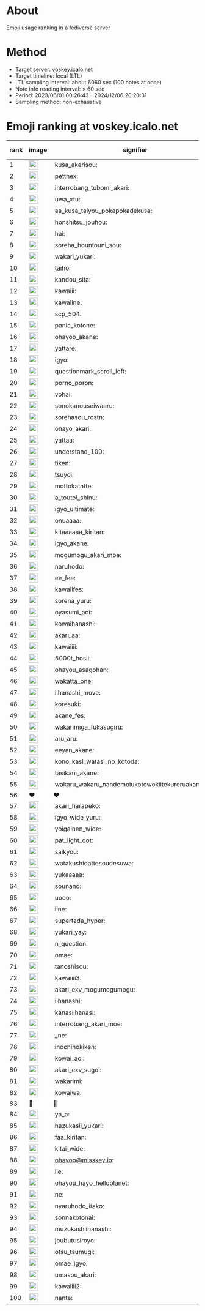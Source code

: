 # About
Emoji usage ranking in a fediverse server

# Method
- Target server: voskey.icalo.net
- Target timeline: local (LTL)
- LTL sampling interval: about 6060 sec (100 notes at once)
- Note info reading interval: > 60 sec
- Period: 2023/06/01 00:26:43 - 2024/12/06 20:20:31 
- Sampling method: non-exhaustive

# Emoji ranking at voskey.icalo.net

|rank|image|signifier|type|frequency score|
|----|----|----|----|----|
|1|<img height="24" src="https://voskey.icalo.net/emoji/kusa_akarisou.webp">|:kusa_akarisou:|custom|35491|
|2|<img height="24" src="https://voskey.icalo.net/emoji/petthex.webp">|:petthex:|custom|27881|
|3|<img height="24" src="https://voskey.icalo.net/emoji/interrobang_tubomi_akari.webp">|:interrobang_tubomi_akari:|custom|14451|
|4|<img height="24" src="https://voskey.icalo.net/emoji/uwa_xtu.webp">|:uwa_xtu:|custom|12541|
|5|<img height="24" src="https://voskey.icalo.net/emoji/aa_kusa_taiyou_pokapokadekusa.webp">|:aa_kusa_taiyou_pokapokadekusa:|custom|11407|
|6|<img height="24" src="https://voskey.icalo.net/emoji/honshitsu_jouhou.webp">|:honshitsu_jouhou:|custom|10121|
|7|<img height="24" src="https://voskey.icalo.net/emoji/hai.webp">|:hai:|custom|8658|
|8|<img height="24" src="https://voskey.icalo.net/emoji/soreha_hountouni_sou.webp">|:soreha_hountouni_sou:|custom|7488|
|9|<img height="24" src="https://voskey.icalo.net/emoji/wakari_yukari.webp">|:wakari_yukari:|custom|7164|
|10|<img height="24" src="https://voskey.icalo.net/emoji/taiho.webp">|:taiho:|custom|6953|
|11|<img height="24" src="https://voskey.icalo.net/emoji/kandou_sita.webp">|:kandou_sita:|custom|6836|
|12|<img height="24" src="https://voskey.icalo.net/emoji/kawaiii.webp">|:kawaiii:|custom|6610|
|13|<img height="24" src="https://voskey.icalo.net/emoji/kawaiine.webp">|:kawaiine:|custom|6468|
|14|<img height="24" src="https://voskey.icalo.net/emoji/scp_504.webp">|:scp_504:|custom|5981|
|15|<img height="24" src="https://voskey.icalo.net/emoji/panic_kotone.webp">|:panic_kotone:|custom|5541|
|16|<img height="24" src="https://voskey.icalo.net/emoji/ohayoo_akane.webp">|:ohayoo_akane:|custom|5164|
|17|<img height="24" src="https://voskey.icalo.net/emoji/yattare.webp">|:yattare:|custom|4931|
|18|<img height="24" src="https://voskey.icalo.net/emoji/igyo.webp">|:igyo:|custom|4879|
|19|<img height="24" src="https://voskey.icalo.net/emoji/questionmark_scroll_left.webp">|:questionmark_scroll_left:|custom|4756|
|20|<img height="24" src="https://voskey.icalo.net/emoji/porno_poron.webp">|:porno_poron:|custom|4542|
|21|<img height="24" src="https://voskey.icalo.net/emoji/vohai.webp">|:vohai:|custom|4386|
|22|<img height="24" src="https://voskey.icalo.net/emoji/sonokanouseiwaaru.webp">|:sonokanouseiwaaru:|custom|4376|
|23|<img height="24" src="https://voskey.icalo.net/emoji/sorehasou_rostn.webp">|:sorehasou_rostn:|custom|4354|
|24|<img height="24" src="https://voskey.icalo.net/emoji/ohayo_akari.webp">|:ohayo_akari:|custom|4142|
|25|<img height="24" src="https://voskey.icalo.net/emoji/yattaa.webp">|:yattaa:|custom|4085|
|26|<img height="24" src="https://voskey.icalo.net/emoji/understand_100.webp">|:understand_100:|custom|3858|
|27|<img height="24" src="https://voskey.icalo.net/emoji/tiken.webp">|:tiken:|custom|3792|
|28|<img height="24" src="https://voskey.icalo.net/emoji/tsuyoi.webp">|:tsuyoi:|custom|3761|
|29|<img height="24" src="https://voskey.icalo.net/emoji/mottokatatte.webp">|:mottokatatte:|custom|3717|
|30|<img height="24" src="https://voskey.icalo.net/emoji/a_toutoi_shinu.webp">|:a_toutoi_shinu:|custom|3571|
|31|<img height="24" src="https://voskey.icalo.net/emoji/igyo_ultimate.webp">|:igyo_ultimate:|custom|3433|
|32|<img height="24" src="https://voskey.icalo.net/emoji/onuaaaa.webp">|:onuaaaa:|custom|3296|
|33|<img height="24" src="https://voskey.icalo.net/emoji/kitaaaaaa_kiritan.webp">|:kitaaaaaa_kiritan:|custom|3184|
|34|<img height="24" src="https://voskey.icalo.net/emoji/igyo_akane.webp">|:igyo_akane:|custom|3059|
|35|<img height="24" src="https://voskey.icalo.net/emoji/mogumogu_akari_moe.webp">|:mogumogu_akari_moe:|custom|3047|
|36|<img height="24" src="https://voskey.icalo.net/emoji/naruhodo.webp">|:naruhodo:|custom|3022|
|37|<img height="24" src="https://voskey.icalo.net/emoji/ee_fee.webp">|:ee_fee:|custom|2995|
|38|<img height="24" src="https://voskey.icalo.net/emoji/kawaiifes.webp">|:kawaiifes:|custom|2901|
|39|<img height="24" src="https://voskey.icalo.net/emoji/sorena_yuru.webp">|:sorena_yuru:|custom|2901|
|40|<img height="24" src="https://voskey.icalo.net/emoji/oyasumi_aoi.webp">|:oyasumi_aoi:|custom|2866|
|41|<img height="24" src="https://voskey.icalo.net/emoji/kowaihanashi.webp">|:kowaihanashi:|custom|2807|
|42|<img height="24" src="https://voskey.icalo.net/emoji/akari_aa.webp">|:akari_aa:|custom|2730|
|43|<img height="24" src="https://voskey.icalo.net/emoji/kawaiiii.webp">|:kawaiiii:|custom|2683|
|44|<img height="24" src="https://voskey.icalo.net/emoji/5000t_hosii.webp">|:5000t_hosii:|custom|2634|
|45|<img height="24" src="https://voskey.icalo.net/emoji/ohayou_asagohan.webp">|:ohayou_asagohan:|custom|2586|
|46|<img height="24" src="https://voskey.icalo.net/emoji/wakatta_one.webp">|:wakatta_one:|custom|2564|
|47|<img height="24" src="https://voskey.icalo.net/emoji/iihanashi_move.webp">|:iihanashi_move:|custom|2552|
|48|<img height="24" src="https://voskey.icalo.net/emoji/koresuki.webp">|:koresuki:|custom|2534|
|49|<img height="24" src="https://voskey.icalo.net/emoji/akane_fes.webp">|:akane_fes:|custom|2502|
|50|<img height="24" src="https://voskey.icalo.net/emoji/wakarimiga_fukasugiru.webp">|:wakarimiga_fukasugiru:|custom|2498|
|51|<img height="24" src="https://voskey.icalo.net/emoji/aru_aru.webp">|:aru_aru:|custom|2493|
|52|<img height="24" src="https://voskey.icalo.net/emoji/eeyan_akane.webp">|:eeyan_akane:|custom|2457|
|53|<img height="24" src="https://voskey.icalo.net/emoji/kono_kasi_watasi_no_kotoda.webp">|:kono_kasi_watasi_no_kotoda:|custom|2419|
|54|<img height="24" src="https://voskey.icalo.net/emoji/tasikani_akane.webp">|:tasikani_akane:|custom|2381|
|55|<img height="24" src="https://voskey.icalo.net/emoji/wakaru_wakaru_nandemoiukotowokiitekureruakanetyan.webp">|:wakaru_wakaru_nandemoiukotowokiitekureruakanetyan:|custom|2341|
|56|❤|❤|unicode|2330|
|57|<img height="24" src="https://voskey.icalo.net/emoji/akari_harapeko.webp">|:akari_harapeko:|custom|2287|
|58|<img height="24" src="https://voskey.icalo.net/emoji/igyo_wide_yuru.webp">|:igyo_wide_yuru:|custom|2267|
|59|<img height="24" src="https://voskey.icalo.net/emoji/yoigainen_wide.webp">|:yoigainen_wide:|custom|2254|
|60|<img height="24" src="https://voskey.icalo.net/emoji/pat_light_dot.webp">|:pat_light_dot:|custom|2243|
|61|<img height="24" src="https://voskey.icalo.net/emoji/saikyou.webp">|:saikyou:|custom|2228|
|62|<img height="24" src="https://voskey.icalo.net/emoji/watakushidattesoudesuwa.webp">|:watakushidattesoudesuwa:|custom|2196|
|63|<img height="24" src="https://voskey.icalo.net/emoji/yukaaaaa.webp">|:yukaaaaa:|custom|2176|
|64|<img height="24" src="https://voskey.icalo.net/emoji/sounano.webp">|:sounano:|custom|2050|
|65|<img height="24" src="https://voskey.icalo.net/emoji/uooo.webp">|:uooo:|custom|2044|
|66|<img height="24" src="https://voskey.icalo.net/emoji/iine.webp">|:iine:|custom|2020|
|67|<img height="24" src="https://voskey.icalo.net/emoji/supertada_hyper.webp">|:supertada_hyper:|custom|1993|
|68|<img height="24" src="https://voskey.icalo.net/emoji/yukari_yay.webp">|:yukari_yay:|custom|1939|
|69|<img height="24" src="https://voskey.icalo.net/emoji/n_question.webp">|:n_question:|custom|1930|
|70|<img height="24" src="https://voskey.icalo.net/emoji/omae.webp">|:omae:|custom|1911|
|71|<img height="24" src="https://voskey.icalo.net/emoji/tanoshisou.webp">|:tanoshisou:|custom|1875|
|72|<img height="24" src="https://voskey.icalo.net/emoji/kawaiiii3.webp">|:kawaiiii3:|custom|1855|
|73|<img height="24" src="https://voskey.icalo.net/emoji/akari_exv_mogumogumogu.webp">|:akari_exv_mogumogumogu:|custom|1824|
|74|<img height="24" src="https://voskey.icalo.net/emoji/iihanashi.webp">|:iihanashi:|custom|1796|
|75|<img height="24" src="https://voskey.icalo.net/emoji/kanasiihanasi.webp">|:kanasiihanasi:|custom|1764|
|76|<img height="24" src="https://voskey.icalo.net/emoji/interrobang_akari_moe.webp">|:interrobang_akari_moe:|custom|1723|
|77|<img height="24" src="https://voskey.icalo.net/emoji/_ne.webp">|:_ne:|custom|1705|
|78|<img height="24" src="https://voskey.icalo.net/emoji/inochinokiken.webp">|:inochinokiken:|custom|1704|
|79|<img height="24" src="https://voskey.icalo.net/emoji/kowai_aoi.webp">|:kowai_aoi:|custom|1688|
|80|<img height="24" src="https://voskey.icalo.net/emoji/akari_exv_sugoi.webp">|:akari_exv_sugoi:|custom|1678|
|81|<img height="24" src="https://voskey.icalo.net/emoji/wakarimi.webp">|:wakarimi:|custom|1676|
|82|<img height="24" src="https://voskey.icalo.net/emoji/kowaiwa.webp">|:kowaiwa:|custom|1666|
|83|🤔|🤔|unicode|1657|
|84|<img height="24" src="https://voskey.icalo.net/emoji/ya_a.webp">|:ya_a:|custom|1611|
|85|<img height="24" src="https://voskey.icalo.net/emoji/hazukasii_yukari.webp">|:hazukasii_yukari:|custom|1611|
|86|<img height="24" src="https://voskey.icalo.net/emoji/faa_kiritan.webp">|:faa_kiritan:|custom|1609|
|87|<img height="24" src="https://voskey.icalo.net/emoji/kitai_wide.webp">|:kitai_wide:|custom|1602|
|88|<img height="24" src="https://voskey.icalo.net/emoji/ohayoo.webp">|:ohayoo@misskey.io:|custom|1595|
|89|<img height="24" src="https://voskey.icalo.net/emoji/iie.webp">|:iie:|custom|1592|
|90|<img height="24" src="https://voskey.icalo.net/emoji/ohayou_hayo_helloplanet.webp">|:ohayou_hayo_helloplanet:|custom|1578|
|91|<img height="24" src="https://voskey.icalo.net/emoji/ne.webp">|:ne:|custom|1546|
|92|<img height="24" src="https://voskey.icalo.net/emoji/nyaruhodo_itako.webp">|:nyaruhodo_itako:|custom|1526|
|93|<img height="24" src="https://voskey.icalo.net/emoji/sonnakotonai.webp">|:sonnakotonai:|custom|1512|
|94|<img height="24" src="https://voskey.icalo.net/emoji/muzukashiihanashi.webp">|:muzukashiihanashi:|custom|1455|
|95|<img height="24" src="https://voskey.icalo.net/emoji/joubutusiroyo.webp">|:joubutusiroyo:|custom|1449|
|96|<img height="24" src="https://voskey.icalo.net/emoji/otsu_tsumugi.webp">|:otsu_tsumugi:|custom|1427|
|97|<img height="24" src="https://voskey.icalo.net/emoji/omae_igyo.webp">|:omae_igyo:|custom|1384|
|98|<img height="24" src="https://voskey.icalo.net/emoji/umasou_akari.webp">|:umasou_akari:|custom|1384|
|99|<img height="24" src="https://voskey.icalo.net/emoji/kawaiiii2.webp">|:kawaiiii2:|custom|1365|
|100|<img height="24" src="https://voskey.icalo.net/emoji/nante.webp">|:nante:|custom|1352|
